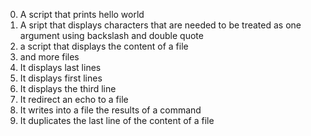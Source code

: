 0. A script that prints hello world
1. A sript that displays characters that are needed to be treated as one argument using backslash and double quote
2. a script that displays the content of a file
3. and more files
4. It displays last lines
5. It displays first lines
6. It displays the third line
7. It redirect an echo to a file
8. It writes into a file the results of a command
9. It duplicates the last line of the content of a file
